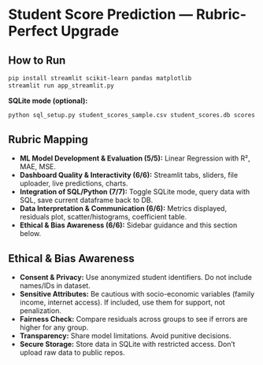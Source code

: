 # Student Score Prediction — Rubric-Perfect Upgrade

## How to Run
```bash
pip install streamlit scikit-learn pandas matplotlib
streamlit run app_streamlit.py
```

**SQLite mode (optional):**
```bash
python sql_setup.py student_scores_sample.csv student_scores.db scores
```

## Rubric Mapping
- **ML Model Development & Evaluation (5/5):** Linear Regression with R², MAE, MSE.
- **Dashboard Quality & Interactivity (6/6):** Streamlit tabs, sliders, file uploader, live predictions, charts.
- **Integration of SQL/Python (7/7):** Toggle SQLite mode, query data with SQL, save current dataframe back to DB.
- **Data Interpretation & Communication (6/6):** Metrics displayed, residuals plot, scatter/histograms, coefficient table.
- **Ethical & Bias Awareness (6/6):** Sidebar guidance and this section below.

## Ethical & Bias Awareness
- **Consent & Privacy:** Use anonymized student identifiers. Do not include names/IDs in dataset.
- **Sensitive Attributes:** Be cautious with socio-economic variables (family income, internet access). If included, use them for support, not penalization.
- **Fairness Check:** Compare residuals across groups to see if errors are higher for any group.
- **Transparency:** Share model limitations. Avoid punitive decisions.
- **Secure Storage:** Store data in SQLite with restricted access. Don’t upload raw data to public repos.
